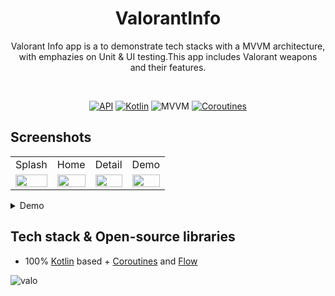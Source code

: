 <h1 align="center">ValorantInfo</h1>
<p align="center">  
Valorant Info app is a to demonstrate tech stacks with a MVVM architecture, with emphazies on Unit & UI testing.This app includes Valorant weapons and their features.
  </p>
</br>

<p align="center">
  <a href="https://android-arsenal.com/api?level=21"><img alt="API" src="https://img.shields.io/badge/API-21%2B-brightgreen.svg?style=flat"/></a>
  <a href="https://kotlinlang.org"><img alt="Kotlin" src="https://img.shields.io/badge/Kotlin-1.4.xxx-blue"/></a>
  <img alt="MVVM" src="https://img.shields.io/badge/MVVM-Architecture-orange"/>
  <a href="https://developer.android.com/kotlin/coroutines"><img alt="Coroutines" src="https://img.shields.io/badge/Coroutines-Asynchronous-red"/></a>
  
</p>

## Screenshots


<table>
    <tr>
    <td>Splash</td>
    <td>Home</td>
    <td>Detail</td>
    <td>Demo</td>
   </tr> 
  <tr>
    <td><img src="https://user-images.githubusercontent.com/57602386/216441590-e5a50a5a-3487-4566-bff0-37b8e69ea010.png" width="100%"></td>
    <td><img src="https://user-images.githubusercontent.com/57602386/216450952-6a72b6e5-e707-4a79-91e8-7715c91254f7.png" width="100%"></td>
    <td><img src="https://user-images.githubusercontent.com/57602386/216451187-7973cf88-e976-4e1e-b954-1ce122386f97.png" width="100%"></td>
    <td><img src="https://user-images.githubusercontent.com/77745850/216458781-fb821299-fe4d-4eca-a431-494540122c9f.gif" width="100%"></td>
   </tr>  
  </tr>
</table>

<details><summary>Demo</summary>
<p>

https://user-images.githubusercontent.com/57602386/216454099-2ea4c983-7091-4c21-84cd-80730d6a42de.mp4

</p>
</details>

## Tech stack & Open-source libraries

- 100% [Kotlin](https://kotlinlang.org/) based + [Coroutines](https://github.com/Kotlin/kotlinx.coroutines) and [Flow](https://developer.android.com/kotlin/flow)

![valo](https://user-images.githubusercontent.com/77745850/216458781-fb821299-fe4d-4eca-a431-494540122c9f.gif)

